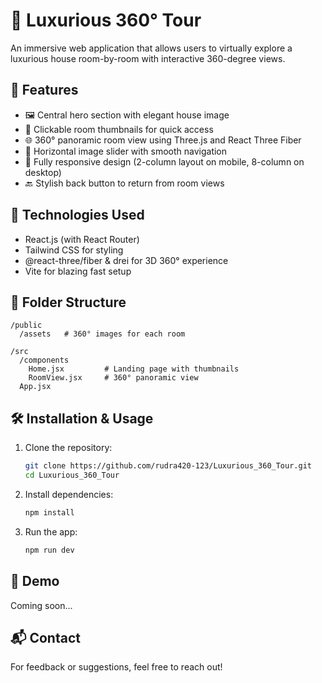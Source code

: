 # 🏡 Luxurious 360° Tour

An immersive web application that allows users to virtually explore a luxurious house room-by-room with interactive 360-degree views.

## 🌟 Features

- 🖼️ Central hero section with elegant house image
- 🧭 Clickable room thumbnails for quick access
- 🌐 360° panoramic room view using Three.js and React Three Fiber
- 🔁 Horizontal image slider with smooth navigation
- 📱 Fully responsive design (2-column layout on mobile, 8-column on desktop)
- 🔙 Stylish back button to return from room views

## 🚀 Technologies Used

- React.js (with React Router)
- Tailwind CSS for styling
- @react-three/fiber & drei for 3D 360° experience
- Vite for blazing fast setup

## 📁 Folder Structure

```
/public
  /assets   # 360° images for each room

/src
  /components
    Home.jsx         # Landing page with thumbnails
    RoomView.jsx     # 360° panoramic view
  App.jsx
```

## 🛠️ Installation & Usage

1. Clone the repository:
   ```bash
   git clone https://github.com/rudra420-123/Luxurious_360_Tour.git
   cd Luxurious_360_Tour
   ```

2. Install dependencies:
   ```bash
   npm install
   ```

3. Run the app:
   ```bash
   npm run dev
   ```

## 📸 Demo

Coming soon...

## 📬 Contact

For feedback or suggestions, feel free to reach out!
